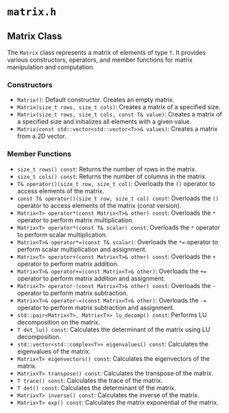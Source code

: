 # `matrix.h`

## Matrix Class

The `Matrix` class represents a matrix of elements of type `T`. It provides various constructors, operators, and member functions for matrix manipulation and computation.

### Constructors

- `Matrix()`: Default constructor. Creates an empty matrix.
- `Matrix(size_t rows, size_t cols)`: Creates a matrix of a specified size.
- `Matrix(size_t rows, size_t cols, const T& value)`: Creates a matrix of a specified size and initializes all elements with a given value.
- `Matrix(const std::vector<std::vector<T>>& values)`: Creates a matrix from a 2D vector.

### Member Functions

- `size_t rows() const`: Returns the number of rows in the matrix.
- `size_t cols() const`: Returns the number of columns in the matrix.
- `T& operator()(size_t row, size_t col)`: Overloads the `()` operator to access elements of the matrix.
- `const T& operator()(size_t row, size_t col) const`: Overloads the `()` operator to access elements of the matrix (const version).
- `Matrix<T> operator*(const Matrix<T>& other) const`: Overloads the `*` operator to perform matrix multiplication.
- `Matrix<T> operator*(const T& scalar) const`: Overloads the `*` operator to perform scalar multiplication.
- `Matrix<T>& operator*=(const T& scalar)`: Overloads the `*=` operator to perform scalar multiplication and assignment.
- `Matrix<T> operator+(const Matrix<T>& other) const`: Overloads the `+` operator to perform matrix addition.
- `Matrix<T>& operator+=(const Matrix<T>& other)`: Overloads the `+=` operator to perform matrix addition and assignment.
- `Matrix<T> operator-(const Matrix<T>& other) const`: Overloads the `-` operator to perform matrix subtraction.
- `Matrix<T>& operator-=(const Matrix<T>& other)`: Overloads the `-=` operator to perform matrix subtraction and assignment.
- `std::pair<Matrix<T>, Matrix<T>> lu_decomp() const`: Performs LU decomposition on the matrix.
- `T det_lu() const`: Calculates the determinant of the matrix using LU decomposition.
- `std::vector<std::complex<T>> eigenvalues() const`: Calculates the eigenvalues of the matrix.
- `Matrix<T> eigenvectors() const`: Calculates the eigenvectors of the matrix.
- `Matrix<T> transpose() const`: Calculates the transpose of the matrix.
- `T trace() const`: Calculates the trace of the matrix.
- `T det() const`: Calculates the determinant of the matrix.
- `Matrix<T> inverse() const`: Calculates the inverse of the matrix.
- `Matrix<T> exp() const`: Calculates the matrix exponential of the matrix.
